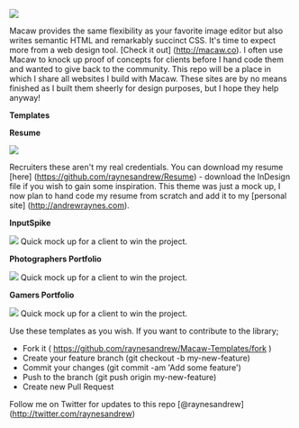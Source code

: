 ![](https://raw.github.com/raynesandrew/Macaw-Templates/master/Screenshots/macaw-logo.png)

Macaw provides the same flexibility as your favorite image editor but also writes semantic HTML and remarkably succinct CSS. It's time to expect more from a web design tool. [Check it out] (http://macaw.co). I often use Macaw to knock up proof of concepts for clients before I hand code them and wanted to give back to the community. This repo will be a place in which I share all websites I build with Macaw. These sites are by no means finished as I built them sheerly for design purposes, but I hope they help anyway!

**Templates**

**Resume**

![](https://raw.github.com/raynesandrew/Macaw-Templates/master/Screenshots/resume.png)

Recruiters these aren't my real credentials. You can download my resume [here] (https://github.com/raynesandrew/Resume) - download the InDesign file if you wish to gain some inspiration. This theme was just a mock up, I now plan to hand code my resume from scratch and add it to my [personal site] (http://andrewraynes.com).

**InputSpike**

![](https://raw.github.com/raynesandrew/Macaw-Templates/master/Screenshots/InputSpike.png)
Quick mock up for a client to win the project.

**Photographers Portfolio**

![](https://raw.github.com/raynesandrew/Macaw-Templates/master/Screenshots/Photographer.png)
Quick mock up for a client to win the project.

**Gamers Portfolio**

![](https://raw.github.com/raynesandrew/Macaw-Templates/master/Screenshots/Gamer.png)
Quick mock up for a client to win the project.


Use these templates as you wish. If you want to contribute to the library;

* Fork it ( https://github.com/raynesandrew/Macaw-Templates/fork )
* Create your feature branch (git checkout -b my-new-feature)
* Commit your changes (git commit -am 'Add some feature')
* Push to the branch (git push origin my-new-feature)
* Create new Pull Request

Follow me on Twitter for updates to this repo [@raynesandrew] (http://twitter.com/raynesandrew)


